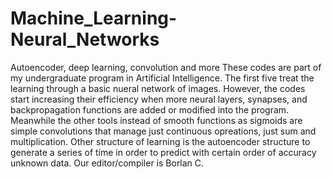 # Machine_Learning-Neural_Networks
Autoencoder, deep learning, convolution and more
These codes are part of my undergraduate program in Artificial Intelligence. The first five 
treat the learning through a basic nueral network of images. However, the codes start
increasing their efficiency when more neural layers, synapses, and backpropagation functions
are added or modified into the program. 
Meanwhile the other tools instead of smooth functions as sigmoids are simple convolutions that 
manage just continuous opreations, just sum and multiplication.
Other structure of learning is the autoencoder structure to generate a series of time in order to predict
with certain order of accuracy unknown data.
Our editor/compiler is Borlan C.
